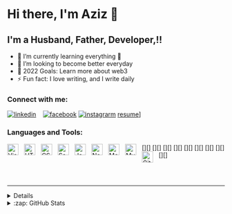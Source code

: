 # Hi there, I'm Aziz 👋 

## I'm a Husband, Father, Developer,!!


- 🌱 I’m currently learning everything 🤣
- 👯 I’m looking to become better everyday
- 🥅 2022 Goals: Learn more about web3
- ⚡ Fun fact: I love writing, and I write daily
### Connect with me:

[![linkedin](./img/linkedin-light.svg)](https://www.linkedin.com/in/azizbekumaraliev/)
&nbsp;&nbsp;
[![facebook](./img/instagram-light.svg)](https://www.facebook.com/azizbek.umaraliev/)
[![instagrarm](./img/instagram-dark.svg)](https://www.instagram.com/azizlv/)
[resume](#https://resume4eternal.netlify.app/)]

### Languages and Tools:

[<img align="left" alt="Visual Studio Code" width="26px" src="https://cdn.jsdelivr.net/gh/devicons/devicon/icons/vscode/vscode-original.svg" style="padding-right:10px;" />][]
[<img align="left" alt="HTML5" width="26px" src="https://cdn.jsdelivr.net/gh/devicons/devicon/icons/html5/html5-original.svg" style="padding-right:10px;" />][]
[<img align="left" alt="CSS3" width="26px" src="https://cdn.jsdelivr.net/gh/devicons/devicon/icons/css3/css3-original.svg" style="padding-right:10px;" />][]
[<img align="left" alt="Sass" width="26px" src="https://cdn.jsdelivr.net/gh/devicons/devicon/icons/sass/sass-original.svg" style="padding-right:10px;" />][]
[<img align="left" alt="JavaScript" width="26px" src="https://cdn.jsdelivr.net/gh/devicons/devicon/icons/javascript/javascript-original.svg" style="padding-right:10px;" />][]
[<img align="left" alt="Node.js" width="26px" src="https://cdn.jsdelivr.net/gh/devicons/devicon/icons/nodejs/nodejs-original.svg" style="padding-right:10px;" />][]
[<img align="left" alt="MongoDB" width="26px" src="https://cdn.jsdelivr.net/gh/devicons/devicon/icons/mongodb/mongodb-original.svg" style="padding-right:10px;" />][]
[<img align="left" alt="MySQL" width="26px" src="https://cdn.jsdelivr.net/gh/devicons/devicon/icons/mysql/mysql-original.svg" style="padding-right:10px;" />][]
[<img align="left" alt="Git" width="26px" src="https://cdn.jsdelivr.net/gh/devicons/devicon/icons/git/git-original.svg" style="padding-right:10px;" />][]

<br />
<br />

---

<details>


</details>

<details>
  <summary>:zap: GitHub Stats</summary>

</details>
